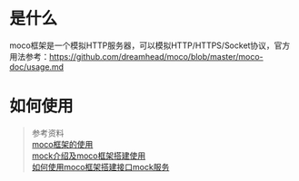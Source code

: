 # 是什么
moco框架是一个模拟HTTP服务器，可以模拟HTTP/HTTPS/Socket协议，官方用法参考：https://github.com/dreamhead/moco/blob/master/moco-doc/usage.md

# 如何使用
>参考资料  
[moco框架的使用](https://blog.csdn.net/qq_32706349/article/details/80472445)  
[mock介绍及moco框架搭建使用](https://blog.csdn.net/weixin_42485712/article/details/111189434?utm_medium=distribute.pc_relevant.none-task-blog-2%7Edefault%7EBlogCommendFromMachineLearnPai2%7Edefault-1.control&depth_1-utm_source=distribute.pc_relevant.none-task-blog-2%7Edefault%7EBlogCommendFromMachineLearnPai2%7Edefault-1.control)  
[如何使用moco框架搭建接口mock服务](https://blog.csdn.net/itcast_cn/article/details/107334492?utm_medium=distribute.pc_relevant.none-task-blog-2~default~baidujs_title~default-1.control&spm=1001.2101.3001.4242)
